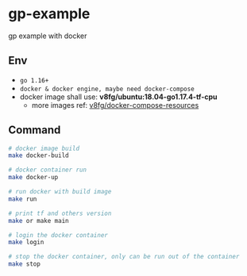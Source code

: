 # gp-example

gp example with docker

## Env

- `go 1.16+`
- `docker & docker engine, maybe need docker-compose`
- docker image shall use: **v8fg/ubuntu:18.04-go1.17.4-tf-cpu**
    - more images ref: [v8fg/docker-compose-resources](https://github.com/v8fg/docker-compose-resources.git)

## Command

```bash
# docker image build
make docker-build

# docker container run
make docker-up

# run docker with build image
make run

# print tf and others version
make or make main

# login the docker container
make login

# stop the docker container, only can be run out of the container
make stop
```
